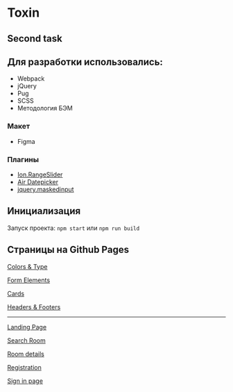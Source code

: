 # Toxin
## Second task 


## Для разработки использовались:

* Webpack
* jQuery
* Pug
* SCSS
* Методология БЭМ

### Макет
* Figma

### Плагины
* [Ion.RangeSlider](https://github.com/IonDen/ion.rangeSlider)
* [Air Datepicker](https://github.com/t1m0n/air-datepicker)
* [jquery.maskedinput](https://github.com/digitalBush/jquery.maskedinput)

## Инициализация

Запуск проекта: `npm start` или `npm run build`


## Страницы на Github Pages

[Colors & Type](https://daswetter.github.io/2nd/colors-type)

[Form Elements](https://daswetter.github.io/2nd/form-elements)

[Cards](https://daswetter.github.io/2nd/cards)

[Headers & Footers](https://daswetter.github.io/2nd/headers-footers)

---

[Landing Page](https://daswetter.github.io/2nd/landing-page)

[Search Room](https://daswetter.github.io/2nd/search-room-page)

[Room details](https://daswetter.github.io/2nd/room-details)

[Registration](https://daswetter.github.io/2nd/registration-page)

[Sign in page](https://daswetter.github.io/2nd/sign-in-page)